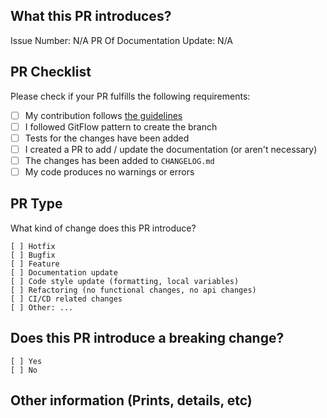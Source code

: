 ## What this PR introduces?

Issue Number: N/A
PR Of Documentation Update: N/A

<!-- Please, includes description of this pull request -->

## PR Checklist

Please check if your PR fulfills the following requirements:

- [ ] My contribution follows [the guidelines](https://github.com/techmmunity/symbiosis/blob/master/CONTRIBUTING.md)
- [ ] I followed GitFlow pattern to create the branch
- [ ] Tests for the changes have been added
- [ ] I created a PR to add / update the documentation (or aren't necessary)
- [ ] The changes has been added to `CHANGELOG.md`
- [ ] My code produces no warnings or errors

## PR Type

What kind of change does this PR introduce?

```
[ ] Hotfix
[ ] Bugfix
[ ] Feature
[ ] Documentation update
[ ] Code style update (formatting, local variables)
[ ] Refactoring (no functional changes, no api changes)
[ ] CI/CD related changes
[ ] Other: ...
```

## Does this PR introduce a breaking change?

```
[ ] Yes
[ ] No
```

<!-- If this PR contains a breaking change, please describe the impact and migration path for existing applications below. -->

## Other information (Prints, details, etc)
